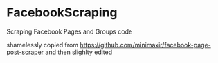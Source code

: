 # FacebookScraping
Scraping Facebook Pages and Groups code 

shamelessly copied  from 
https://github.com/minimaxir/facebook-page-post-scraper
and then slighlty edited 

